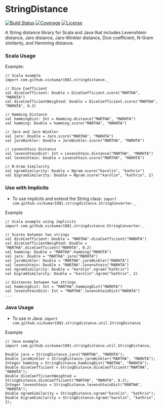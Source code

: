 # StringDistance

[![Build Status](https://api.travis-ci.org/vickumar1981/stringdistance.svg?branch=master)](https://travis-ci.org/vickumar1981/stringdistance/builds) [![Coverage](https://s3.amazonaws.com/assets.coveralls.io/badges/coveralls_100.png)](https://coveralls.io/github/vickumar1981/stringdistance) [![License](https://img.shields.io/badge/License-Apache%202.0-blue.svg)](https://opensource.org/licenses/Apache-2.0)

A String distance library for Scala and Java that includes Levenshtein distance, Jaro distance, Jaro-Winkler distance, Dice coefficient, N-Gram similarity, and Hamming distance.

### Scala Usage

Example:
```
// Scala example
import com.github.vickumar1981.stringdistance._

// Dice Coefficient
val diceCoefficient: Double = DiceCoefficient.score("MARTHA", "MARHTA")
val diceCoefficientWeighted: Double = DiceCoefficient.score("MARTHA", "MARHTA", 0.2)

// Hamming Distance
val hammingDist: Int = Hamming.distance("MARTHA", "MARHTA")
val hamming: Double = hamming.score("MARTHA", "MARHTA")

// Jaro and Jaro Winkler
val jaro: Double = Jaro.score("MARTHA", "MARHTA")
val jaroWinkler: Double = JaroWinkler.score("MARTHA", "MARHTA")

// Levenshtein Distance
val levenshteinDist: Int = Levenshtein.distance("MARTHA", "MARHTA")
val levenshtein: Double = Levenshtein.score("MARTHA", "MARHTA")

// N-Gram Similarity
val ngramSimilarity: Double = Ngram.score("karolin", "kathrin")
val bigramSimilarity: Double = Ngram.score("karolin", "kathrin", 2)
```

### Use with Implicits
  -  To use implicits and extend the String class:  `import com.github.vickumar1981.stringdistance.StringConverter._`

Example
```
// Scala example using implicits
import com.github.vickumar1981.stringdistance.StringConverter._

// Scores between two strings
val diceCoefficient: Double = "MARTHA".diceCoefficient("MARHTA")
val diceCoefficientWeighted: Double = "MARTHA".diceCoefficient("MARHTA", 0.2)
val hamming: Double = "MARTHA".hamming("MARHTA")
val jaro: Double = "MARTHA".jaro("MARHTA")
val jaroWinkler: Double = "MARTHA".jaroWinkler("MARHTA")
val levenshtein: Double = "MARTHA".levenshtein("MARHTA")
val ngramSimilarity: Double = "karolin".ngram("kathrin")
val bigramSimilarity: Double = "karolin".ngram("kathrin", 2)

// Distances between two strings
val hammingDist: Int = "MARTHA".hammingDist("MARHTA")
val levenshteinDist: Int = "MARTHA".levenshteinDist("MARHTA")
...

```

### Java Usage
  -  To use in Java:  `import com.github.vickumar1981.stringdistance.util.StringDistance`

Example
```
// Java example
import com.github.vickumar1981.stringdistance.util.StringDistance;

Double jaro = StringDistance.jaro("MARTHA", "MARHTA");
Double jaroWinkler = StringDistance.jaroWinkler("MARTHA", "MARHTA");
Integer hamming = StringDistance.hammingDist("MARTHA", "MARHTA");
Double diceCoefficient = StringDistance.diceCoefficient("MARTHA", "MARHTA");
Double diceCoefficientWeighted = StringDistance.diceCoefficient("MARTHA", "MARHTA", 0.2);
Integer levenshtein = StringDistance.levenshteinDist("MARTHA", "MARHTA");
Double ngramSimilarity = StringDistance.ngram("karolin", "kathrin");
Double bigramSimilarity = StringDistance.ngram("karolin", "kathrin", 2);
```

